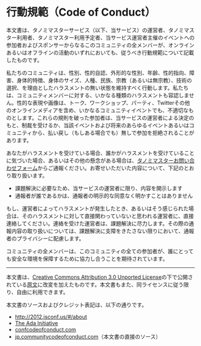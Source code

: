# 行動規範（Code of Conduct）

本文書は、タノミマスターサービス（以下、当サービス）の運営者、タノミマスター利用者、タノミマスター利用予定者、当サービス運営者主催のイベントへの参加者およびスポンサーからなるこのコミュニティの全メンバーが、オンラインあるいはオフラインの活動のいずれにおいても、従うべき行動規範について記載したものです。

私たちのコミュニティは、性別、性的自認、外形的な性別、年齢、性的指向、障害、身体的特徴、身体のサイズ、人種、民族、宗教（あるいは無宗教）、技術の選択、を理由としたハラスメントの無い状態を維持すべく行動します。私たちは、コミュニティメンバーに対する、いかなる種類のハラスメントも容認しません。性的な表現や画像は、トーク、ワークショップ、パーティ、Twitterその他のオンラインメディアを含め、いかなるコミュニティイベントでも、不適切なものとします。これらの規則を破った参加者は、当サービスの運営者による決定のもと、制裁を受けるか、当該イベントおよび将来のあらゆるイベントあるいはコミュニティから、払い戻し（もしある場合でも）無しで参加を拒絶されることがあります。

あなたがハラスメントを受けている場合、誰かがハラスメントを受けていることに気づいた場合、あるいはその他の懸念がある場合は、[タノミマスターお問い合わせフォーム](https://tanomimaster.freshdesk.com/support/tickets/new)からご通報ください。お寄せいただいた内容について、下記のとおり取り扱います。

* 課題解決に必要なため、当サービスの運営者に限り、内容を開示します
* 通報者が誰であるかは、通報者の明示的な同意なく明かすことはありません

もし、運営者によってハラスメントが発生したとき、あるいはそう感じられた場合は、そのハラスメントに対して直接関わっていないと思われる運営者に、直接連絡してください。連絡を受けた運営者は、課題解決に尽力します。その際の通報内容の取り扱いについては、課題解決に支障をきたさない限りにおいて、通報者のプライバシーに配慮します。

コミュニティの全メンバーは、このコミュニティの全ての参加者が、誰にとっても安全な環境を保障するために協力し合うことを期待されています。

----

本文書は、[Creative Commons Attribution 3.0 Unported License](https://creativecommons.org/licenses/by/3.0/deed.en_US)の下で公開されている[原文](https://jp.communitycodeofconduct.com)に改変を加えたものです。本文書もまた、同ライセンスに従う限り、自由に利用できます。

本文書のソースおよびクレジット表記は、以下の通りです。

* http://2012.jsconf.us/#/about
* [The Ada Initiative](http://geekfeminism.wikia.com/wiki/Conference_anti-harassment/Policy)
* [confcodeofconduct.com](http://confcodeofconduct.com/)
* [jp.communitycodeofconduct.com](https://jp.communitycodeofconduct.com)（本文書の直接のソース）
